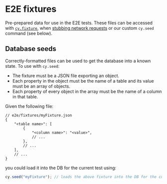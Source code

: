 # E2E fixtures

Pre-prepared data for use in the E2E tests. These files can be accessed with [`cy.fixture`][cy.fixture], when
[stubbing network requests] or our custom `cy.seed` command (see below).

## Database seeds

Correctly-formatted files can be used to get the database into a known state. To use with `cy.seed`:

- The fixture must be a JSON file exporting an object.
- Each property in the object must be the name of a table and its value must be an array of objects.
- Each property of every object in the array must be the name of a column in that table.

Given the following file:

```json5
// e2e/fixtures/myFixture.json
{
	"<table name>": [
		{
			"<column name>": "<value>",
			// ...
		},
		// ...
	],
	// ...
}
```

you could load it into the DB for the current test using:

```javascript
cy.seed("myFixture"); // loads the above fixture into the DB for the current test
```

[cy.fixture]: https://docs.cypress.io/api/commands/fixture
[stubbing network requests]: https://docs.cypress.io/guides/guides/network-requests#Fixtures
